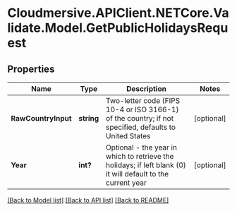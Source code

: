 # Cloudmersive.APIClient.NETCore.Validate.Model.GetPublicHolidaysRequest
## Properties

Name | Type | Description | Notes
------------ | ------------- | ------------- | -------------
**RawCountryInput** | **string** | Two-letter code (FIPS 10-4 or ISO 3166-1) of the country; if not specified, defaults to United States | [optional] 
**Year** | **int?** | Optional - the year in which to retrieve the holidays; if left blank (0) it will default to the current year | [optional] 

[[Back to Model list]](../README.md#documentation-for-models) [[Back to API list]](../README.md#documentation-for-api-endpoints) [[Back to README]](../README.md)

